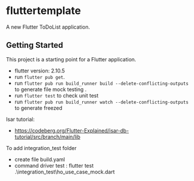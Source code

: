 # fluttertemplate

A new Flutter ToDoList application.

## Getting Started

This project is a starting point for a Flutter application.


- flutter version: 2.10.5
- run `flutter pub get`.
- run `flutter pub run build_runner build --delete-conflicting-outputs` to generate file mock testing . 
- run `flutter test` to check unit test
- run `flutter pub run build_runner watch --delete-conflicting-outputs` to generate freezed

Isar tutorial:
- https://codeberg.org/Flutter-Explained/isar-db-tutorial/src/branch/main/lib

To add integration_test folder
- create file build.yaml 
- command driver test : flutter test .\integration_test\ho_use_case_mock.dart